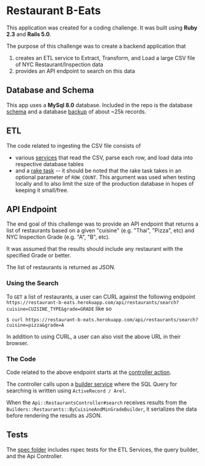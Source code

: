 # Restaurant B-Eats

This application was created for a coding challenge.
It was built using **Ruby 2.3** and **Rails 5.0**.

The purpose of this challenge was to create a backend application that
1. creates an ETL service to Extract, Transform, and Load a large CSV file of NYC Restaurant/Inspection data
2. provides an API endpoint to search on this data

## Database and Schema
This app uses a **MySql 8.0** database.
Included in the repo is the database [schema](https://github.com/DanaMC18/restaurant_b_eats/blob/master/db/schema.rb) and a database [backup](https://github.com/DanaMC18/restaurant_b_eats/blob/master/db/backup.sql) of about ~25k records.

## ETL
The code related to ingesting the CSV file consists of
* various [services](https://github.com/DanaMC18/restaurant_b_eats/tree/master/app/services/inspection_etl) that read the CSV, parse each row, and load data into respective database tables
* and a [rake task](https://github.com/DanaMC18/restaurant_b_eats/blob/master/lib/tasks/import_inspections.rake) -- it should be noted that the rake task takes in an optional parameter of `ROW_COUNT`. This argument was used when testing locally and to also limit the size of the production database in hopes of keeping it small/free.

## API Endpoint
The end goal of this challenge was to provide an API endpoint that returns a list of restaurants based on a given "cuisine" (e.g. "Thai", "Pizza", etc) and NYC Inspection Grade (e.g. "A", "B", etc).

It was assumed that the results should include any restaurant with the specified Grade or better.

 The list of restaurants is returned as JSON.

### Using the Search
To `GET` a list of restaurants, a user can CURL against the following endpoint `https://restaurant-b-eats.herokuapp.com/api/restaurants/search?cuisine=CUISINE_TYPE&grade=GRADE` like so
```
$ curl https://restaurant-b-eats.herokuapp.com/api/restaurants/search?cuisine=pizza&grade=A
```

In addition to using CURL, a user can also visit the above URL in their browser.

### The Code
Code related to the above endpoint starts at the [controller action](https://github.com/DanaMC18/restaurant_b_eats/blob/master/app/controllers/api/restaurants_controller.rb).

The controller calls upon a [builder service](https://github.com/DanaMC18/restaurant_b_eats/blob/master/app/services/builders/restaurants/by_cuisine_and_min_grade_builder.rb) where the SQL Query for searching is written using `ActiveRecord / Arel`.

When the `Api::RestaurantsController#search` receives results from the `Builders::Restaurants::ByCuisineAndMinGradeBuilder`, it serializes the data before rendering the results as JSON.

## Tests
The [spec folder](https://github.com/DanaMC18/restaurant_b_eats/tree/master/spec) includes rspec tests for the ETL Services, the query builder, and the Api Controller.

